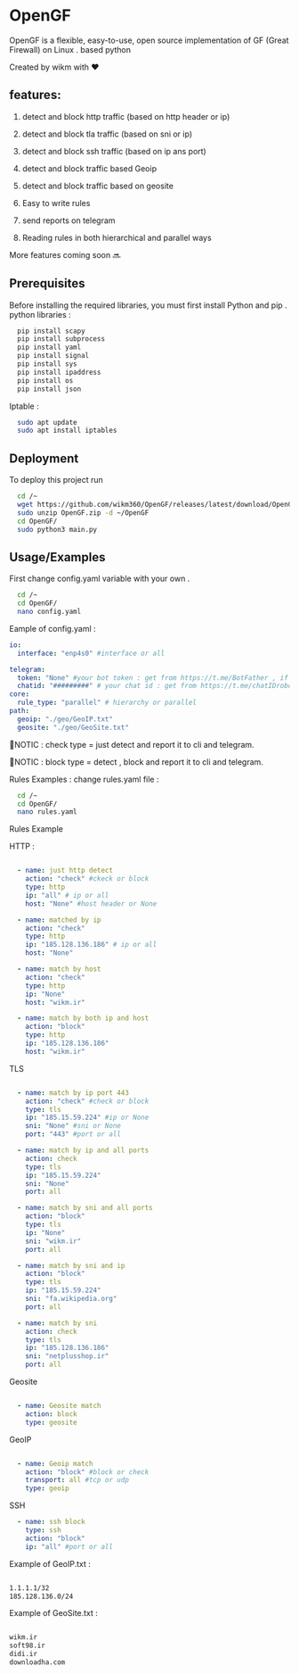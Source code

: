 
# OpenGF

OpenGF is a flexible, easy-to-use, open source implementation of GF (Great Firewall) on Linux . based python

Created by wikm  with ❤️



## features:

1) detect and block http traffic (based on http header or ip)

2) detect and block tla traffic (based on sni or ip)

3) detect and block ssh traffic (based on ip ans port)

4) detect and block traffic based Geoip

5) detect and block traffic based on geosite

6) Easy to write rules 

7) send reports on telegram

8) Reading rules in both hierarchical and parallel ways 

More features coming soon 🔜


## Prerequisites

Before installing the required libraries, you must first install Python and pip . python libraries :

```bash
  pip install scapy
  pip install subprocess
  pip install yaml
  pip install signal
  pip install sys
  pip install ipaddress
  pip install os
  pip install json

```
Iptable :

```bash
  sudo apt update
  sudo apt install iptables
```


## Deployment

To deploy this project run

```bash
  cd /~
  wget https://github.com/wikm360/OpenGF/releases/latest/download/OpenGF.zip
  sudo unzip OpenGF.zip -d ~/OpenGF
  cd OpenGF/
  sudo python3 main.py
```


## Usage/Examples
First change config.yaml variable with your own .

```bash
  cd /~
  cd OpenGF/
  nano config.yaml
```

Eample of config.yaml :

```yaml
io:
  interface: "enp4s0" #interface or all

telegram:
  token: "None" #your bot token : get from https://t.me/BotFather , if you dont use it = None
  chatid: "#########" # your chat id : get from https://t.me/chatIDrobot
core:
  rule_type: "parallel" # hierarchy or parallel
path:
  geoip: "./geo/GeoIP.txt"
  geosite: "./geo/GeoSite.txt"

```



🔴NOTIC : check type = just detect and report it to cli and telegram.


🔴NOTIC : block type = detect , block and report it to cli and telegram.



Rules Examples : change rules.yaml file :
```bash
  cd /~
  cd OpenGF/
  nano rules.yaml
```
Rules Example 

HTTP :

```yaml

  - name: just http detect
    action: "check" #ckeck or block
    type: http
    ip: "all" # ip or all
    host: "None" #host header or None

  - name: matched by ip
    action: "check"
    type: http
    ip: "185.128.136.186" # ip or all
    host: "None"

  - name: match by host
    action: "check"
    type: http
    ip: "None"
    host: "wikm.ir"

  - name: match by both ip and host
    action: "block"
    type: http
    ip: "185.128.136.186"
    host: "wikm.ir"
```
TLS

```yaml

  - name: match by ip port 443
    action: "check" #check or block
    type: tls
    ip: "185.15.59.224" #ip or None
    sni: "None" #sni or None
    port: "443" #port or all

  - name: match by ip and all ports
    action: check
    type: tls
    ip: "185.15.59.224"
    sni: "None"
    port: all

  - name: match by sni and all ports
    action: "block"
    type: tls
    ip: "None"
    sni: "wikm.ir"
    port: all

  - name: match by sni and ip
    action: "block"
    type: tls
    ip: "185.15.59.224"
    sni: "fa.wikipedia.org"
    port: all

  - name: match by sni
    action: check
    type: tls
    ip: "185.128.136.186"
    sni: "netplusshop.ir"
    port: all

```
Geosite

```yaml

  - name: Geosite match
    action: block
    type: geosite

```
GeoIP

```yaml

  - name: Geoip match
    action: "block" #block or check
    transport: all #tcp or udp
    type: geoip

```


SSH

```yaml
  - name: ssh block
    type: ssh
    action: "block"
    ip: "all" #port or all

```



Example of GeoIP.txt :

```bash

1.1.1.1/32
185.128.136.0/24

```


Example of GeoSite.txt :

```bash

wikm.ir
soft98.ir
didi.ir
downloadha.com

```
